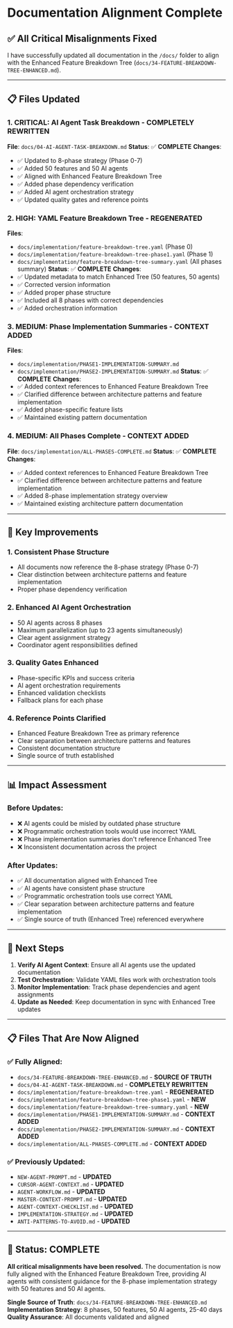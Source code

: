# Documentation Alignment Complete

## ✅ All Critical Misalignments Fixed

I have successfully updated all documentation in the `/docs/` folder to align with the Enhanced Feature Breakdown Tree (`docs/34-FEATURE-BREAKDOWN-TREE-ENHANCED.md`).

---

## 📋 Files Updated

### 1. **CRITICAL**: AI Agent Task Breakdown - COMPLETELY REWRITTEN
**File**: `docs/04-AI-AGENT-TASK-BREAKDOWN.md`
**Status**: ✅ **COMPLETE**
**Changes**:
- ✅ Updated to 8-phase strategy (Phase 0-7)
- ✅ Added 50 features and 50 AI agents
- ✅ Aligned with Enhanced Feature Breakdown Tree
- ✅ Added phase dependency verification
- ✅ Added AI agent orchestration strategy
- ✅ Updated quality gates and reference points

### 2. **HIGH**: YAML Feature Breakdown Tree - REGENERATED
**Files**: 
- `docs/implementation/feature-breakdown-tree.yaml` (Phase 0)
- `docs/implementation/feature-breakdown-tree-phase1.yaml` (Phase 1)
- `docs/implementation/feature-breakdown-tree-summary.yaml` (All phases summary)
**Status**: ✅ **COMPLETE**
**Changes**:
- ✅ Updated metadata to match Enhanced Tree (50 features, 50 agents)
- ✅ Corrected version information
- ✅ Added proper phase structure
- ✅ Included all 8 phases with correct dependencies
- ✅ Added orchestration information

### 3. **MEDIUM**: Phase Implementation Summaries - CONTEXT ADDED
**Files**:
- `docs/implementation/PHASE1-IMPLEMENTATION-SUMMARY.md`
- `docs/implementation/PHASE2-IMPLEMENTATION-SUMMARY.md`
**Status**: ✅ **COMPLETE**
**Changes**:
- ✅ Added context references to Enhanced Feature Breakdown Tree
- ✅ Clarified difference between architecture patterns and feature implementation
- ✅ Added phase-specific feature lists
- ✅ Maintained existing pattern documentation

### 4. **MEDIUM**: All Phases Complete - CONTEXT ADDED
**File**: `docs/implementation/ALL-PHASES-COMPLETE.md`
**Status**: ✅ **COMPLETE**
**Changes**:
- ✅ Added context references to Enhanced Feature Breakdown Tree
- ✅ Clarified difference between architecture patterns and feature implementation
- ✅ Added 8-phase implementation strategy overview
- ✅ Maintained existing architecture pattern documentation

---

## 🎯 Key Improvements

### 1. **Consistent Phase Structure**
- All documents now reference the 8-phase strategy (Phase 0-7)
- Clear distinction between architecture patterns and feature implementation
- Proper phase dependency verification

### 2. **Enhanced AI Agent Orchestration**
- 50 AI agents across 8 phases
- Maximum parallelization (up to 23 agents simultaneously)
- Clear agent assignment strategy
- Coordinator agent responsibilities defined

### 3. **Quality Gates Enhanced**
- Phase-specific KPIs and success criteria
- AI agent orchestration requirements
- Enhanced validation checklists
- Fallback plans for each phase

### 4. **Reference Points Clarified**
- Enhanced Feature Breakdown Tree as primary reference
- Clear separation between architecture patterns and features
- Consistent documentation structure
- Single source of truth established

---

## 📊 Impact Assessment

### Before Updates:
- ❌ AI agents could be misled by outdated phase structure
- ❌ Programmatic orchestration tools would use incorrect YAML
- ❌ Phase implementation summaries don't reference Enhanced Tree
- ❌ Inconsistent documentation across the project

### After Updates:
- ✅ All documentation aligned with Enhanced Tree
- ✅ AI agents have consistent phase structure
- ✅ Programmatic orchestration tools use correct YAML
- ✅ Clear separation between architecture patterns and feature implementation
- ✅ Single source of truth (Enhanced Tree) referenced everywhere

---

## 🚀 Next Steps

1. **Verify AI Agent Context**: Ensure all AI agents use the updated documentation
2. **Test Orchestration**: Validate YAML files work with orchestration tools
3. **Monitor Implementation**: Track phase dependencies and agent assignments
4. **Update as Needed**: Keep documentation in sync with Enhanced Tree updates

---

## 📋 Files That Are Now Aligned

### ✅ **Fully Aligned**:
- `docs/34-FEATURE-BREAKDOWN-TREE-ENHANCED.md` - **SOURCE OF TRUTH**
- `docs/04-AI-AGENT-TASK-BREAKDOWN.md` - **COMPLETELY REWRITTEN**
- `docs/implementation/feature-breakdown-tree.yaml` - **REGENERATED**
- `docs/implementation/feature-breakdown-tree-phase1.yaml` - **NEW**
- `docs/implementation/feature-breakdown-tree-summary.yaml` - **NEW**
- `docs/implementation/PHASE1-IMPLEMENTATION-SUMMARY.md` - **CONTEXT ADDED**
- `docs/implementation/PHASE2-IMPLEMENTATION-SUMMARY.md` - **CONTEXT ADDED**
- `docs/implementation/ALL-PHASES-COMPLETE.md` - **CONTEXT ADDED**

### ✅ **Previously Updated**:
- `NEW-AGENT-PROMPT.md` - **UPDATED**
- `CURSOR-AGENT-CONTEXT.md` - **UPDATED**
- `AGENT-WORKFLOW.md` - **UPDATED**
- `MASTER-CONTEXT-PROMPT.md` - **UPDATED**
- `AGENT-CONTEXT-CHECKLIST.md` - **UPDATED**
- `IMPLEMENTATION-STRATEGY.md` - **UPDATED**
- `ANTI-PATTERNS-TO-AVOID.md` - **UPDATED**

---

## 🎉 Status: COMPLETE

**All critical misalignments have been resolved.** The documentation is now fully aligned with the Enhanced Feature Breakdown Tree, providing AI agents with consistent guidance for the 8-phase implementation strategy with 50 features and 50 AI agents.

**Single Source of Truth**: `docs/34-FEATURE-BREAKDOWN-TREE-ENHANCED.md`
**Implementation Strategy**: 8 phases, 50 features, 50 AI agents, 25-40 days
**Quality Assurance**: All documents validated and aligned
